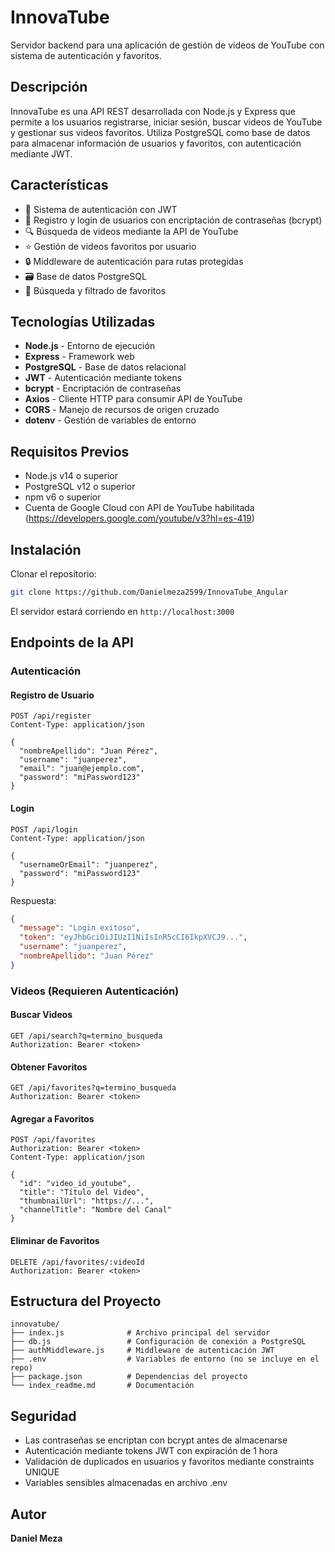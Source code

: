 # InnovaTube

Servidor backend para una aplicación de gestión de videos de YouTube con sistema de autenticación y favoritos.

## Descripción

InnovaTube es una API REST desarrollada con Node.js y Express que permite a los usuarios registrarse, iniciar sesión, buscar videos de YouTube y gestionar sus videos favoritos. Utiliza PostgreSQL como base de datos para almacenar información de usuarios y favoritos, con autenticación mediante JWT.

## Características

- 🔐 Sistema de autenticación con JWT
- 👤 Registro y login de usuarios con encriptación de contraseñas (bcrypt)
- 🔍 Búsqueda de videos mediante la API de YouTube
- ⭐ Gestión de videos favoritos por usuario
- 🔒 Middleware de autenticación para rutas protegidas
- 🗃️ Base de datos PostgreSQL
- 🔎 Búsqueda y filtrado de favoritos

## Tecnologías Utilizadas

- **Node.js** - Entorno de ejecución
- **Express** - Framework web
- **PostgreSQL** - Base de datos relacional
- **JWT** - Autenticación mediante tokens
- **bcrypt** - Encriptación de contraseñas
- **Axios** - Cliente HTTP para consumir API de YouTube
- **CORS** - Manejo de recursos de origen cruzado
- **dotenv** - Gestión de variables de entorno

## Requisitos Previos

- Node.js v14 o superior
- PostgreSQL v12 o superior
- npm v6 o superior
- Cuenta de Google Cloud con API de YouTube habilitada (https://developers.google.com/youtube/v3?hl=es-419)

## Instalación

Clonar el repositorio:
```bash
git clone https://github.com/Danielmeza2599/InnovaTube_Angular
```

El servidor estará corriendo en `http://localhost:3000`

## Endpoints de la API

### Autenticación

#### Registro de Usuario
```http
POST /api/register
Content-Type: application/json

{
  "nombreApellido": "Juan Pérez",
  "username": "juanperez",
  "email": "juan@ejemplo.com",
  "password": "miPassword123"
}
```

#### Login
```http
POST /api/login
Content-Type: application/json

{
  "usernameOrEmail": "juanperez",
  "password": "miPassword123"
}
```

Respuesta:
```json
{
  "message": "Login exitoso",
  "token": "eyJhbGciOiJIUzI1NiIsInR5cCI6IkpXVCJ9...",
  "username": "juanperez",
  "nombreApellido": "Juan Pérez"
}
```

### Videos (Requieren Autenticación)

#### Buscar Videos
```http
GET /api/search?q=termino_busqueda
Authorization: Bearer <token>
```

#### Obtener Favoritos
```http
GET /api/favorites?q=termino_busqueda
Authorization: Bearer <token>
```

#### Agregar a Favoritos
```http
POST /api/favorites
Authorization: Bearer <token>
Content-Type: application/json

{
  "id": "video_id_youtube",
  "title": "Título del Video",
  "thumbnailUrl": "https://...",
  "channelTitle": "Nombre del Canal"
}
```

#### Eliminar de Favoritos
```http
DELETE /api/favorites/:videoId
Authorization: Bearer <token>
```

## Estructura del Proyecto

```
innovatube/
├── index.js              # Archivo principal del servidor
├── db.js                 # Configuración de conexión a PostgreSQL
├── authMiddleware.js     # Middleware de autenticación JWT
├── .env                  # Variables de entorno (no se incluye en el repo)
├── package.json          # Dependencias del proyecto
└── index_readme.md       # Documentación
```

## Seguridad

- Las contraseñas se encriptan con bcrypt antes de almacenarse
- Autenticación mediante tokens JWT con expiración de 1 hora
- Validación de duplicados en usuarios y favoritos mediante constraints UNIQUE
- Variables sensibles almacenadas en archivo .env

## Autor

**Daniel Meza**
